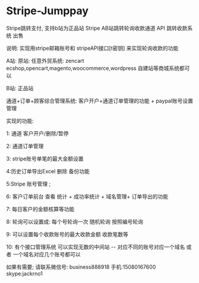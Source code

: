 # Stripe-Jumppay
Stripe跳转支付, 支持b站为正品站
Stripe AB站跳转轮询收款通道 API 跳转收款系统 出售

说明: 实现用stripe邮箱账号和 stripeAPI接口[t密钥] 来实现轮询收款的功能

 A站:   原站: 任意外贸系统: zencart ecshop,opencart,magento,woocommerce,wordpress 自建站等商城系统都可以

B站: 正品站

通道+订单+顾客综合管理系统: 客户开户+通道订单管理的功能 + paypal账号设置管理

 实现的功能:

1: 通道 客户开户/删除/暂停

2: 通道订单管理

3: stripe账号单笔的最大金额设置

4:历史订单导出Excel 删除 备份功能

5:Stripe 账号管理 ; 

6: 客户订单前台 查看 统计 + 成功率统计 + 域名管理+ 订单导出的功能

7: 每日客户的金额核算等功能

 8: 轮询可以设置成: 每个号轮询一次 随机轮询 按照编号轮询

9: 可以设置每个收款账号的最大收款金额 收款笔数等

10: 有个接口管理系统 可以实现无数的中间站 -- 对应不同的账号对应一个域名 或者 一个域名对应几个账号都可以

如果有需要; 请联系微信号: business888918 手机:15080167600 skype:jackrno1
